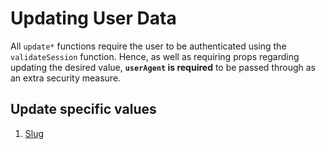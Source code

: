 # Updating User Data

All `update*` functions require the user to be authenticated using the
`validateSession` function. Hence, as well as requiring props regarding updating
the desired value, **`userAgent` is required** to be passed through as an extra
security measure.

## Update specific values

1. [Slug](https://github.com/parachataha/seagull/blob/main/docs/user/update/slug.md)
